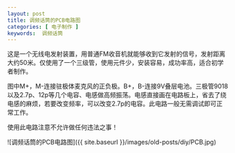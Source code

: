 ```yaml
---
layout: post
title: 调频话筒的PCB电路图
categories: [ 电子制作 ]
keywords:  调频话筒
---
```


这是一个无线电发射装置，用普通FM收音机就能够收到它发射的信号，发射距离大约50米。仅使用了一个三级管，使用元件少，安装容易，成功率高，适合初学者制作。

图中M+，M-连接驻极体麦克风的正负极。B+，B-连接9V叠层电池。三极管9018以及2.7p、12p等几个电容、电感做高频振荡。电感直接画在电路板上，省去了绕电感的麻烦，若要改变频率，可以改变2.7p的电容。此电路一般无需调试即可正常工作。

使用此电路注意不允许做任何违法之事！

![调频话筒的PCB电路图]({{ site.baseurl }}/images/old-posts/diy/PCB.jpg)